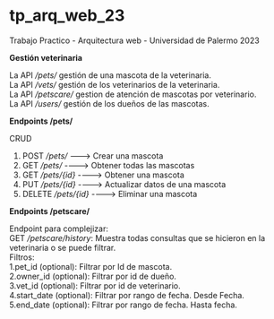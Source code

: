 # tp_arq_web_23
Trabajo Practico - Arquitectura web - Universidad de Palermo 2023

**Gestión veterinaria**  

La API */pets/* gestión de una mascota de la veterinaria.  
La API */vets/* gestión de los veterinarios de la veterinaria.  
La API */petscare/* gestion de atención de mascotas por veterinario.  
La API */users/* gestión de los dueños de las mascotas.  

**Endpoints /pets/**  

CRUD
1. POST */pets/* ---> Crear una mascota   
2. GET */pets/* ----> Obtener todas las mascotas  
3. GET */pets/{id}* ----> Obtener una mascota  
4. PUT */pets/{id}* ----> Actualizar datos de una mascota  
5. DELETE */pets/{id}* ----> Eliminar una mascota  

**Endpoints /petscare/**  

Endpoint para complejizar:  
GET */petscare/history*: Muestra todas consultas que se hicieron en la veterinaria o se puede filtrar.  
Filtros:  
    1.pet_id (optional): Filtrar por Id de mascota.  
    2.owner_id (optional): Filtrar por id de dueño.  
    3.vet_id (optional): Filtrar por id de veterinario.   
    4.start_date (optional): Filtrar por rango de fecha. Desde Fecha.  
    5.end_date (optional): Filtrar por rango de fecha. Hasta fecha.  

